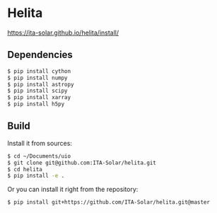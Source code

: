 # Helita

<https://ita-solar.github.io/helita/install/>

## Dependencies

``` sh
$ pip install cython
$ pip install numpy
$ pip install astropy
$ pip install scipy
$ pip install xarray
$ pip install h5py
```

## Build

Install it from sources:

``` sh
$ cd ~/Documents/uio
$ git clone git@github.com:ITA-Solar/helita.git
$ cd helita
$ pip install -e .
```

Or you can install it right from the repository:

``` sh
$ pip install git+https://github.com/ITA-Solar/helita.git@master
```
